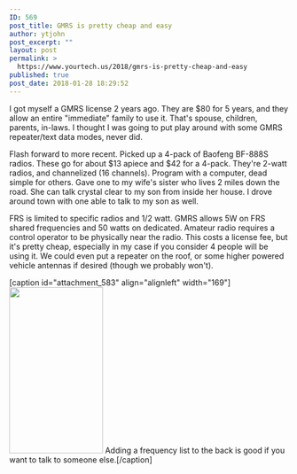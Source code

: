```yaml
---
ID: 569
post_title: GMRS is pretty cheap and easy
author: ytjohn
post_excerpt: ""
layout: post
permalink: >
  https://www.yourtech.us/2018/gmrs-is-pretty-cheap-and-easy
published: true
post_date: 2018-01-28 18:29:52
---
```

I got myself a GMRS license 2 years ago. They are $80 for 5 years, and they allow an entire "immediate" family  to use it. That's spouse, children, parents, in-laws. I thought I was going to put play around with some GMRS repeater/text data modes, never did.

Flash forward to more recent. Picked up a 4-pack of Baofeng BF-888S radios. These go for about $13 apiece and $42 for a 4-pack. They're 2-watt radios, and channelized (16 channels).  Program with a computer, dead simple for others. Gave one to my wife's sister who lives 2 miles down the road. She can talk crystal clear to my son from inside her house. I drove around town with one able to talk to my son as well. 

FRS is limited to specific radios and 1/2 watt. GMRS allows 5W on FRS shared frequencies and 50 watts on dedicated. Amateur radio requires a control operator to be physically near the radio. This costs a license fee, but it's pretty cheap, especially in my case if you consider 4 people will be using it. We could even put a repeater on the roof, or some higher powered vehicle antennas if desired (though we probably won't). 

[caption id="attachment_583" align="alignleft" width="169"]<a href="https://static.yourtech.us/yt/uploads/2018/01/bf888swithlabels.jpg"><img src="https://static.yourtech.us/yt/uploads/2018/01/bf888swithlabels-169x300.jpg" alt="" width="169" height="300" class="size-medium wp-image-583" /></a> Adding a frequency list to the back is good if you want to talk to someone else.[/caption]